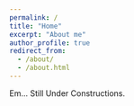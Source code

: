 ```yaml
---
permalink: /
title: "Home"
excerpt: "About me"
author_profile: true
redirect_from: 
  - /about/
  - /about.html
---
```


Em... Still Under Constructions.
